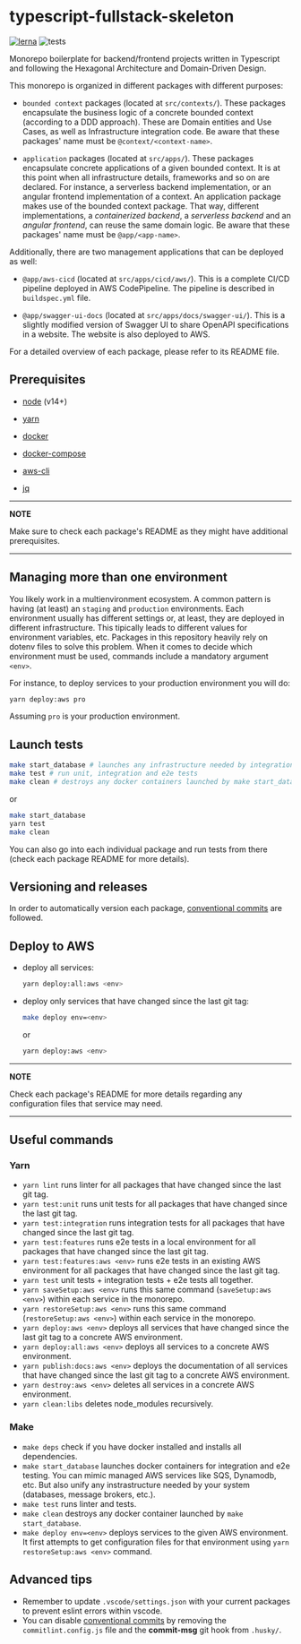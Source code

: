# typescript-fullstack-skeleton

[![lerna](https://img.shields.io/badge/maintained%20with-lerna-cc00ff.svg)](https://lerna.js.org/)
![tests](https://github.com/cjuega/typescript-fullstack-skeleton/actions/workflows/ci.yml/badge.svg)

Monorepo boilerplate for backend/frontend projects written in Typescript and following the Hexagonal Architecture and Domain-Driven Design.

This monorepo is organized in different packages with different purposes:

* `bounded context` packages (located at `src/contexts/`). These packages encapsulate the business logic of a concrete bounded context (according to a DDD approach). These are Domain entities and Use Cases, as well as Infrastructure integration code. Be aware that these packages' name must be `@context/<context-name>`.

* `application` packages (located at `src/apps/`). These packages encapsulate concrete applications of a given bounded context. It is at this point when all infrastructure details, frameworks and so on are declared. For instance, a serverless backend implementation, or an angular frontend implementation of a context. An application package makes use of the bounded context package. That way, different implementations, a *containerized backend*, a *serverless backend* and an *angular frontend*, can reuse the same domain logic. Be aware that these packages' name must be `@app/<app-name>`.

Additionally, there are two management applications that can be deployed as well:

* `@app/aws-cicd` (located at `src/apps/cicd/aws/`). This is a complete CI/CD pipeline deployed in AWS CodePipeline. The pipeline is described in `buildspec.yml` file.

* `@app/swagger-ui-docs` (located at `src/apps/docs/swagger-ui/`). This is a slightly modified version of Swagger UI to share OpenAPI specifications in a website. The website is also deployed to AWS.

For a detailed overview of each package, please refer to its README file.

## Prerequisites

* [node](https://nodejs.org/en/download/) (v14+)

* [yarn](https://classic.yarnpkg.com/lang/en/docs/install/)

* [docker](https://docs.docker.com/get-docker/)

* [docker-compose](https://docs.docker.com/compose/install/)

* [aws-cli](https://docs.aws.amazon.com/cli/latest/userguide/cli-chap-install.html)

* [jq](https://stedolan.github.io/jq/download/)

---
**NOTE**

Make sure to check each package's README as they might have additional prerequisites.

---

## Managing more than one environment

You likely work in a multienvironment ecosystem. A common pattern is having (at least) an `staging` and `production` environments. Each environment usually has different settings or, at least, they are deployed in different infrastructure. This tipically leads to different values for environment variables, etc. Packages in this repository heavily rely on dotenv files to solve this problem. When it comes to decide which environment must be used, commands include a mandatory argument `<env>`.

For instance, to deploy services to your production environment you will do:

```sh
yarn deploy:aws pro
```

Assuming `pro` is your production environment.

## Launch tests

```sh
make start_database # launches any infrastructure needed by integration and e2e tests
make test # run unit, integration and e2e tests
make clean # destroys any docker containers launched by make start_database
```

or

```sh
make start_database
yarn test
make clean
```

You can also go into each individual package and run tests from there (check each package README for more details).

## Versioning and releases

In order to automatically version each package, [conventional commits](https://www.conventionalcommits.org/en/v1.0.0/) are followed.

## Deploy to AWS

* deploy all services:

    ```sh
    yarn deploy:all:aws <env>
    ```

* deploy only services that have changed since the last git tag:

    ```sh
    make deploy env=<env>
    ```

    or

    ```sh
    yarn deploy:aws <env>
    ```

---
**NOTE**

Check each package's README for more details regarding any configuration files that service may need.

---

## Useful commands

### Yarn

* `yarn lint` runs linter for all packages that have changed since the last git tag.
* `yarn test:unit` runs unit tests for all packages that have changed since the last git tag.
* `yarn test:integration` runs integration tests for all packages that have changed since the last git tag.
* `yarn test:features` runs e2e tests in a local environment for all packages that have changed since the last git tag.
* `yarn test:features:aws <env>` runs e2e tests in an existing AWS environment for all packages that have changed since the last git tag.
* `yarn test` unit tests + integration tests + e2e tests all together.
* `yarn saveSetup:aws <env>` runs this same command (`saveSetup:aws <env>`) within each service in the monorepo.
* `yarn restoreSetup:aws <env>` runs this same command (`restoreSetup:aws <env>`) within each service in the monorepo.
* `yarn deploy:aws <env>` deploys all services that have changed since the last git tag to a concrete AWS environment.
* `yarn deploy:all:aws <env>` deploys all services to a concrete AWS environment.
* `yarn publish:docs:aws <env>` deploys the documentation of all services that have changed since the last git tag to a concrete AWS environment.
* `yarn destroy:aws <env>` deletes all services in a concrete AWS environment.
* `yarn clean:libs` deletes node_modules recursively.

### Make

* `make deps` check if you have docker installed and installs all dependencies.
* `make start_database` launches docker containers for integration and e2e testing. You can mimic managed AWS services like SQS, Dynamodb, etc. But also unify any instrastructure needed by your system (databases, message brokers, etc.).
* `make test` runs linter and tests.
* `make clean` destroys any docker container launched by `make start_database`.
* `make deploy env=<env>` deploys services to the given AWS environment. It first attempts to get configuration files for that environment using `yarn restoreSetup:aws <env>` command.

## Advanced tips

* Remember to update `.vscode/settings.json` with your current packages to prevent eslint errors within vscode.
* You can disable [conventional commits](https://www.conventionalcommits.org/en/v1.0.0/) by removing the `commitlint.config.js` file and the **commit-msg** git hook from `.husky/`.
